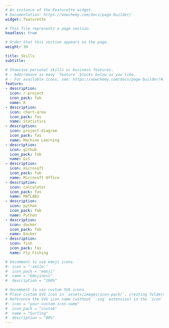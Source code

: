 ```yaml
---
# An instance of the Featurette widget.
# Documentation: https://wowchemy.com/docs/page-builder/
widget: featurette

# This file represents a page section.
headless: true

# Order that this section appears on the page.
weight: 30

title: Skills
subtitle:

# Showcase personal skills or business features.
# - Add/remove as many `feature` blocks below as you like.
# - For available icons, see: https://wowchemy.com/docs/page-builder/#icons
feature:
- description:
  icon: r-project
  icon_pack: fab
  name: R
- description:
  icon: chart-area
  icon_pack: fas
  name: Statistics
- description:
  icon: project-diagram
  icon_pack: fas
  name: Machine Learning
- description:
  icon: github
  icon_pack: fab
  name: Git
- description:
  icon: microsoft
  icon_pack: fab
  name: Microsoft Office
- description:
  icon: calculator
  icon_pack: fas
  name: MATLAB2
- description:
  icon: python
  icon_pack: fab
  name: Python
- description:
  icon: docker
  icon_pack: fab
  name: Docker
- description:
  icon: fish
  icon_pack: fas
  name: Fly Fishing

# Uncomment to use emoji icons.
#- icon = ":smile:"
#  icon_pack = "emoji"
#  name = "Emojiness"
#  description = "100%"  

# Uncomment to use custom SVG icons.
# Place custom SVG icon in `assets/images/icon-pack/`, creating folders if necessary.
# Reference the SVG icon name (without `.svg` extension) in the `icon` field.
#- icon = "your-custom-icon-name"
#  icon_pack = "custom"
#  name = "Surfing"
#  description = "90%"
---
```

